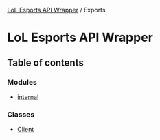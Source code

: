 [LoL Esports API Wrapper](README.md) / Exports

# LoL Esports API Wrapper

## Table of contents

### Modules

- [internal](modules/internal.md)

### Classes

- [Client](classes/Client.md)
